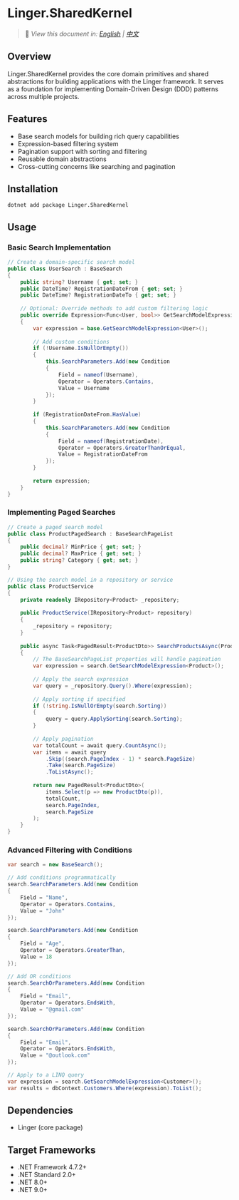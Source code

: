 ﻿# Linger.SharedKernel

> 📝 *View this document in: [English](./README.md) | [中文](./README.zh-CN.md)*

## Overview

Linger.SharedKernel provides the core domain primitives and shared abstractions for building applications with the Linger framework. It serves as a foundation for implementing Domain-Driven Design (DDD) patterns across multiple projects.

## Features

- Base search models for building rich query capabilities
- Expression-based filtering system
- Pagination support with sorting and filtering
- Reusable domain abstractions
- Cross-cutting concerns like searching and pagination

## Installation

```shell
dotnet add package Linger.SharedKernel
```

## Usage

### Basic Search Implementation

```csharp
// Create a domain-specific search model
public class UserSearch : BaseSearch
{
    public string? Username { get; set; }
    public DateTime? RegistrationDateFrom { get; set; }
    public DateTime? RegistrationDateTo { get; set; }
    
    // Optional: Override methods to add custom filtering logic
    public override Expression<Func<User, bool>> GetSearchModelExpression<User>()
    {
        var expression = base.GetSearchModelExpression<User>();
        
        // Add custom conditions
        if (!Username.IsNullOrEmpty())
        {
            this.SearchParameters.Add(new Condition
            {
                Field = nameof(Username),
                Operator = Operators.Contains,
                Value = Username
            });
        }
        
        if (RegistrationDateFrom.HasValue)
        {
            this.SearchParameters.Add(new Condition
            {
                Field = nameof(RegistrationDate),
                Operator = Operators.GreaterThanOrEqual,
                Value = RegistrationDateFrom
            });
        }
        
        return expression;
    }
}
```

### Implementing Paged Searches

```csharp
// Create a paged search model
public class ProductPagedSearch : BaseSearchPageList
{
    public decimal? MinPrice { get; set; }
    public decimal? MaxPrice { get; set; }
    public string? Category { get; set; }
}

// Using the search model in a repository or service
public class ProductService
{
    private readonly IRepository<Product> _repository;
    
    public ProductService(IRepository<Product> repository)
    {
        _repository = repository;
    }
    
    public async Task<PagedResult<ProductDto>> SearchProductsAsync(ProductPagedSearch search)
    {
        // The BaseSearchPageList properties will handle pagination
        var expression = search.GetSearchModelExpression<Product>();
        
        // Apply the search expression
        var query = _repository.Query().Where(expression);
        
        // Apply sorting if specified
        if (!string.IsNullOrEmpty(search.Sorting))
        {
            query = query.ApplySorting(search.Sorting);
        }
        
        // Apply pagination
        var totalCount = await query.CountAsync();
        var items = await query
            .Skip((search.PageIndex - 1) * search.PageSize)
            .Take(search.PageSize)
            .ToListAsync();
            
        return new PagedResult<ProductDto>(
            items.Select(p => new ProductDto(p)),
            totalCount,
            search.PageIndex,
            search.PageSize
        );
    }
}
```

### Advanced Filtering with Conditions

```csharp
var search = new BaseSearch();

// Add conditions programmatically
search.SearchParameters.Add(new Condition 
{
    Field = "Name",
    Operator = Operators.Contains,
    Value = "John"
});

search.SearchParameters.Add(new Condition 
{
    Field = "Age",
    Operator = Operators.GreaterThan,
    Value = 18
});

// Add OR conditions
search.SearchOrParameters.Add(new Condition 
{
    Field = "Email",
    Operator = Operators.EndsWith,
    Value = "@gmail.com"
});

search.SearchOrParameters.Add(new Condition 
{
    Field = "Email",
    Operator = Operators.EndsWith,
    Value = "@outlook.com"
});

// Apply to a LINQ query
var expression = search.GetSearchModelExpression<Customer>();
var results = dbContext.Customers.Where(expression).ToList();
```

## Dependencies

- Linger (core package)

## Target Frameworks

- .NET Framework 4.7.2+
- .NET Standard 2.0+
- .NET 8.0+
- .NET 9.0+